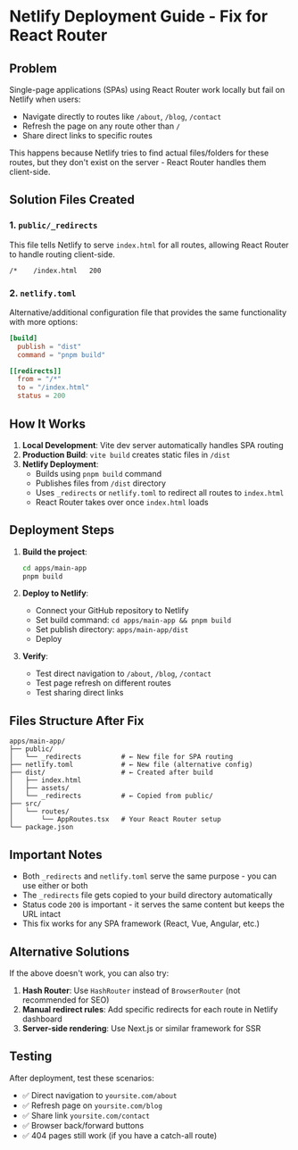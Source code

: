 # Netlify Deployment Guide - Fix for React Router

## Problem
Single-page applications (SPAs) using React Router work locally but fail on Netlify when users:
- Navigate directly to routes like `/about`, `/blog`, `/contact`
- Refresh the page on any route other than `/`
- Share direct links to specific routes

This happens because Netlify tries to find actual files/folders for these routes, but they don't exist on the server - React Router handles them client-side.

## Solution Files Created

### 1. `public/_redirects`
This file tells Netlify to serve `index.html` for all routes, allowing React Router to handle routing client-side.

```
/*    /index.html   200
```

### 2. `netlify.toml`
Alternative/additional configuration file that provides the same functionality with more options:

```toml
[build]
  publish = "dist"
  command = "pnpm build"

[[redirects]]
  from = "/*"
  to = "/index.html"
  status = 200
```

## How It Works

1. **Local Development**: Vite dev server automatically handles SPA routing
2. **Production Build**: `vite build` creates static files in `/dist`
3. **Netlify Deployment**: 
   - Builds using `pnpm build` command
   - Publishes files from `/dist` directory
   - Uses `_redirects` or `netlify.toml` to redirect all routes to `index.html`
   - React Router takes over once `index.html` loads

## Deployment Steps

1. **Build the project**:
   ```bash
   cd apps/main-app
   pnpm build
   ```

2. **Deploy to Netlify**:
   - Connect your GitHub repository to Netlify
   - Set build command: `cd apps/main-app && pnpm build`
   - Set publish directory: `apps/main-app/dist`
   - Deploy

3. **Verify**:
   - Test direct navigation to `/about`, `/blog`, `/contact`
   - Test page refresh on different routes
   - Test sharing direct links

## Files Structure After Fix

```
apps/main-app/
├── public/
│   └── _redirects          # ← New file for SPA routing
├── netlify.toml            # ← New file (alternative config)
├── dist/                   # ← Created after build
│   ├── index.html
│   ├── assets/
│   └── _redirects          # ← Copied from public/
├── src/
│   └── routes/
│       └── AppRoutes.tsx   # Your React Router setup
└── package.json
```

## Important Notes

- Both `_redirects` and `netlify.toml` serve the same purpose - you can use either or both
- The `_redirects` file gets copied to your build directory automatically
- Status code `200` is important - it serves the same content but keeps the URL intact
- This fix works for any SPA framework (React, Vue, Angular, etc.)

## Alternative Solutions

If the above doesn't work, you can also try:

1. **Hash Router**: Use `HashRouter` instead of `BrowserRouter` (not recommended for SEO)
2. **Manual redirect rules**: Add specific redirects for each route in Netlify dashboard
3. **Server-side rendering**: Use Next.js or similar framework for SSR

## Testing

After deployment, test these scenarios:
- ✅ Direct navigation to `yoursite.com/about`
- ✅ Refresh page on `yoursite.com/blog`
- ✅ Share link `yoursite.com/contact`
- ✅ Browser back/forward buttons
- ✅ 404 pages still work (if you have a catch-all route)